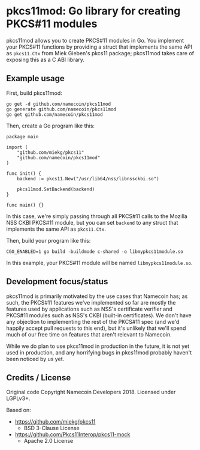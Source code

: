 # pkcs11mod: Go library for creating PKCS#11 modules

pkcs11mod allows you to create PKCS#11 modules in Go.  You implement your PKCS#11 functions by providing a struct that implements the same API as `pkcs11.Ctx` from Miek Gieben's pkcs11 package; pkcs11mod takes care of exposing this as a C ABI library.

## Example usage

First, build pkcs11mod:

~~~
go get -d github.com/namecoin/pkcs11mod
go generate github.com/namecoin/pkcs11mod
go get github.com/namecoin/pkcs11mod
~~~

Then, create a Go program like this:

~~~
package main

import (
	"github.com/miekg/pkcs11"
	"github.com/namecoin/pkcs11mod"
)

func init() {
	backend := pkcs11.New("/usr/lib64/nss/libnssckbi.so")

	pkcs11mod.SetBackend(backend)
}

func main() {}
~~~

In this case, we're simply passing through all PKCS#11 calls to the Mozilla NSS CKBI PKCS#11 module, but you can set `backend` to any struct that implements the same API as `pkcs11.Ctx`.

Then, build your program like this:

~~~
CGO_ENABLED=1 go build -buildmode c-shared -o libmypkcs11module.so
~~~

In this example, your PKCS#11 module will be named `libmypkcs11module.so`.

## Development focus/status

pkcs11mod is primarily motivated by the use cases that Namecoin has; as such, the PKCS#11 features we've implemented so far are mostly the features used by applications such as NSS's certificate verifier and PKCS#11 modules such as NSS's CKBI (built-in certificates).  We don't have any objection to implementing the rest of the PKCS#11 spec (and we'd happily accept pull requests to this end), but it's unlikely that we'll spend much of our free time on features that aren't relevant to Namecoin.

While we do plan to use pkcs11mod in production in the future, it is not yet used in production, and any horrifying bugs in pkcs11mod probably haven't been noticed by us yet.

## Credits / License

Original code Copyright Namecoin Developers 2018.  Licensed under LGPLv3+.

Based on:

* https://github.com/miekg/pkcs11
    * BSD 3-Clause License
* https://github.com/Pkcs11Interop/pkcs11-mock
    * Apache 2.0 License
